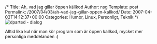 /*
 Title: Ah, vad jag gillar öppen källkod
 Author: nsg
 Template: post
 Permalink: /2007/04/03/ah-vad-jag-gillar-oppen-kallkod/
 Date: 2007-04-03T14:12:37+00:00
 Categories: Humor, Linux, Personligt, Teknik
*/
<img id="image376" src="http://cdn.junkpile.se/2007/04/gparted.png" alt="dparted - dialog" />

Alltid lika kul när man kör program som är öppen källkod, mycket mer personliga meddelanden :) 

<small></small>